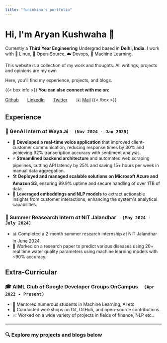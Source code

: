 ```yaml
---
title: "funinkina's portfolio"
---
```

# Hi, I'm Aryan Kushwaha 👋

Currently a **Third Year Engineering** Undergrad based in **Delhi, India**. I work with 🐧 Linux, 🌟 Open-Source, ☁️ Devops, 🤖 Machine Learning.

This website is a collection of my work and thoughts. All writings, projects and opinions are my own

Here, you'll find my experience, projects, and blogs.

{{< box info >}}
**You can also connect with me on:**

[Github](https://github.com/funinkina) &nbsp; &nbsp; &nbsp;  [LinkedIn](https://www.linkedin.com/funinkina)  &nbsp; &nbsp; &nbsp; [Twitter](https://x.com/funinkina)  &nbsp; &nbsp; &nbsp;  ✉️ [Mail](mailto:aryankushwaha3101@gmail.com)
{{< /box >}}

## Experience
### 🚀 GenAI Intern *at* Weya.ai &nbsp; &nbsp; `(Nov 2024 - Jan 2025)`
  - 🎯 **Developed a real-time voice application** that improved client-customer communication, reducing response times by 30% and achieving 92% transcription accuracy with sentiment analysis.
  - ⚡ **Streamlined backend architecture** and automated web scraping pipelines, cutting API latency by 25% and saving 15+ hours per week in manual data aggregation.
  - 🛠️ **Deployed and managed scalable solutions on Microsoft Azure and Amazon S3**, ensuring 99.9% uptime and secure handling of over 1TB of data.
  - 🧠 **Leveraged embeddings and NLP models** to extract actionable insights from customer interactions, enhancing the system's analytical capabilities.

### 🔬 Summer Reasearch Intern *at* NIT Jalandhar &nbsp; &nbsp; `(May 2024 - July 2024)`
  - 📊 Completed a 2-month summer research internship at NIT Jalandhar in June 2024.
  - 🌊 Worked on a research paper to predict various diseases using 20+ real time water quality parameters using machine learning models with ~90% accuracy.


## Extra-Curricular
### 🎓 AIML Club *at* Google Developer Groups OnCampus &nbsp; &nbsp; `(Apr 2022 - Present)`
  - 🌟 Mentored numerous students in Machine Learning, AI etc.
  - 🚀 Conducted workshops on Git, GitHub, and open-source contributions.
  - 📈 Worked on a wide variety of projects in fields of finance, NLP etc..

----
### 🔍 Explore my projects and blogs below
